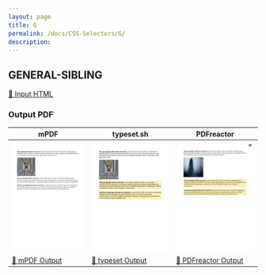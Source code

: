 ```yaml
---
layout: page
title: G
permalink: /docs/CSS-Selectors/G/
description: 
---
```




## GENERAL-SIBLING

[📄 Input HTML](/html/CSS%20Selectors/G/general-sibling.html)

### Output PDF

| mPDF | typeset.sh | PDFreactor |
|---------|---------|---------|
| ![mPDF Preview](mpdf__html_CSS_Selectors_G_general-sibling.html.png) | ![typeset Preview](typeset__html_CSS_Selectors_G_general-sibling.html.png) | ![PDFreactor Preview](pdfreactor__html_CSS_Selectors_G_general-sibling.html.png) |
| [📕 mPDF Output](mpdf__html_CSS_Selectors_G_general-sibling.html.pdf) | [📕 typeset Output](typeset__html_CSS_Selectors_G_general-sibling.html.pdf) | [📕 PDFreactor Output](pdfreactor__html_CSS_Selectors_G_general-sibling.html.pdf) |


